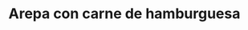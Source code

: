 ---
layout: ../../../layouts/project.astro
title: Arepa con carne de hamburguesa
client: Self
publishDate: 2020-03-04 00:00:00
img: https://lexica-serve-encoded-images2.sharif.workers.dev/full_jpg/a6008249-ee7b-4722-836e-e49aca1b4e26
description: |
  Precio: $5000 cop 🥳🫓
tags:
  - hamburguesa
  - queso
  - Única
---